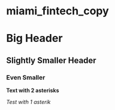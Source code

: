 # miami_fintech_copy

# Big Header

## Slightly Smaller Header

### Even Smaller
**Text with 2 asterisks**

*Test with 1 asterik*
